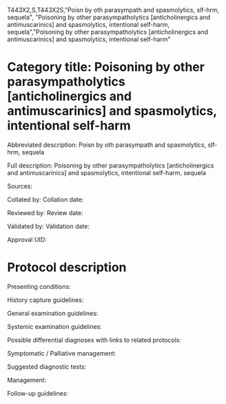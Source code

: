 T443X2,S,T443X2S,"Poisn by oth parasympath and spasmolytics, slf-hrm, sequela", "Poisoning by other parasympatholytics [anticholinergics and antimuscarinics] and spasmolytics, intentional self-harm, sequela","Poisoning by other parasympatholytics [anticholinergics and antimuscarinics] and spasmolytics, intentional self-harm"
# Category title: Poisoning by other parasympatholytics [anticholinergics and antimuscarinics] and spasmolytics, intentional self-harm

Abbreviated description: Poisn by oth parasympath and spasmolytics, slf-hrm, sequela

Full description: Poisoning by other parasympatholytics [anticholinergics and antimuscarinics] and spasmolytics, intentional self-harm, sequela

Sources:

Collated by:
Collation date:

Reviewed by:
Review date:

Validated by:
Validation date:

Approval UID:

# Protocol description

Presenting conditions:

History capture guidelines:

General examination guidelines:

Systemic examination guidelines:

Possible differential diagnoses with links to related protocols:

Symptomatic / Palliative management:

Suggested diagnostic tests:

Management:

Follow-up guidelines:
